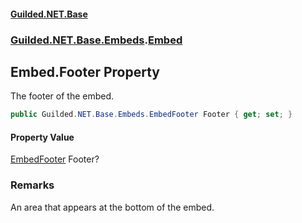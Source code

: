 
#### [Guilded.NET.Base](index 'index')
### [Guilded.NET.Base.Embeds](index#Guilded_NET_Base_Embeds 'Guilded.NET.Base.Embeds').[Embed](Embed 'Guilded.NET.Base.Embeds.Embed')
## Embed.Footer Property
The footer of the embed.  
```csharp
public Guilded.NET.Base.Embeds.EmbedFooter Footer { get; set; }
```

#### Property Value
[EmbedFooter](EmbedFooter 'Guilded.NET.Base.Embeds.EmbedFooter')
Footer?
### Remarks
An area that appears at the bottom of the embed.  

